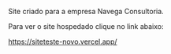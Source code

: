 Site criado para a empresa Navega Consultoria.

Para ver o site hospedado clique no link abaixo:

https://siteteste-novo.vercel.app/
